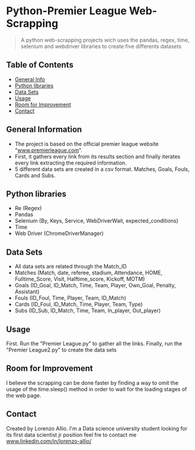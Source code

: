 # Python-Premier League Web-Scrapping
> A python web-scrapping projects wich uses the pandas, regex, time, selenium and webdriver libraries to create five differents datasets

## Table of Contents
* [General Info](#general-information)
* [Python libraries](#Python-libraries)
* [Data Sets](#Data-Sets)
* [Usage](#usage)
* [Room for Improvement](#room-for-improvement)
* [Contact](#contact)


## General Information
- The project is based on the official premier league website "www.premierleague.com". 
- First, it gathers every link from its results section and finally iterates every link extracting the required information.
- 5 different data sets are created in a csv format. Matches, Goals, Fouls, Cards and Subs. 


## Python libraries
- Re (Regex)
- Pandas
- Selenium (By, Keys, Service, WebDriverWait, expected_conditions)
- Time
- Web Driver (ChromeDriverManager)


## Data Sets
- All data sets are related through the Match_ID
- Matches (Match, date, referee, stadium, Attendance, HOME, Fulltime_Score, Visit, Halftime_score, Kickoff, MOTM)
- Goals (ID_Goal, ID_Match, Time, Team, Player, Own_Goal, Penalty, Assistant)
- Fouls (ID_Foul, Time, Player, Team, ID_Match)
- Cards (ID_Foul, ID_Match, Time, Player, Team, Type)
- Subs (ID_Sub, ID_Match, Time, Team, In_player, Out_player)


## Usage
First. Run the "Premier League.py" to gather all the links.
Finally, run the "Premier League2.py" to create the data sets


## Room for Improvement
I believe the scrapping can be done faster by finding a way to omit the usage of the time.sleep() method in order to wait for the loading stages of the web page.



## Contact
Created by Lorenzo Allio. I'm a Data science university student looking for its first data scientist jr position feel fre to contact me www.linkedin.com/in/lorenzo-allio/


